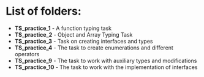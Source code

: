 # List of folders:

- **TS_practice_1** - A function typing task
- **TS_practice_2** - Object and Array Typing Task
- **TS_practice_3** - Task on creating interfaces and types
- **TS_practice_4** - The task to create enumerations and different operators
- **TS_practice_9** - The task to work with auxiliary types and modifications
- **TS_practice_10** - The task to work with the implementation of interfaces
